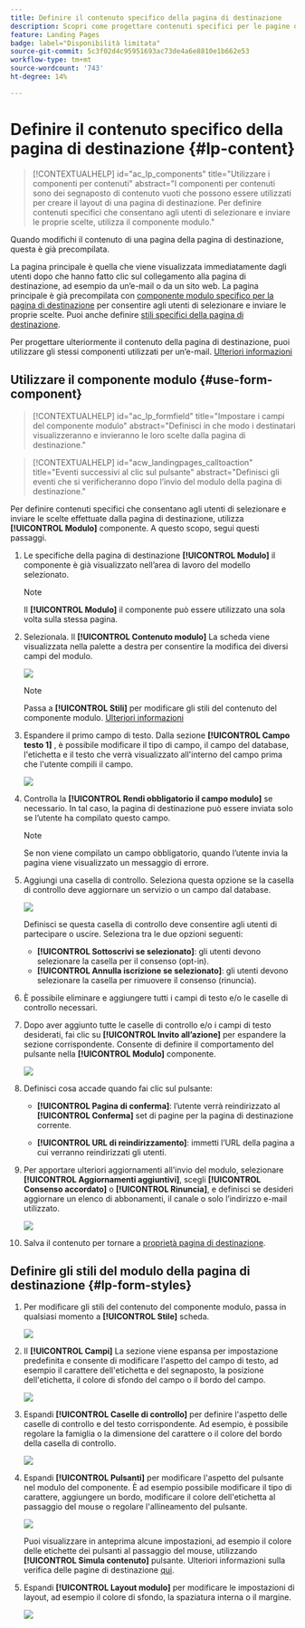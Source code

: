 ```yaml
---
title: Definire il contenuto specifico della pagina di destinazione
description: Scopri come progettare contenuti specifici per le pagine di destinazione nel web di Campaign
feature: Landing Pages
badge: label="Disponibilità limitata"
source-git-commit: 5c3f02d4c95951693ac73de4a6e8810e1b662e53
workflow-type: tm+mt
source-wordcount: '743'
ht-degree: 14%

---
```


# Definire il contenuto specifico della pagina di destinazione {#lp-content}

>[!CONTEXTUALHELP]
>id="ac_lp_components"
>title="Utilizzare i componenti per contenuti"
>abstract="I componenti per contenuti sono dei segnaposto di contenuto vuoti che possono essere utilizzati per creare il layout di una pagina di destinazione. Per definire contenuti specifici che consentano agli utenti di selezionare e inviare le proprie scelte, utilizza il componente modulo."

Quando modifichi il contenuto di una pagina della pagina di destinazione, questa è già precompilata.

La pagina principale è quella che viene visualizzata immediatamente dagli utenti dopo che hanno fatto clic sul collegamento alla pagina di destinazione, ad esempio da un’e-mail o da un sito web. La pagina principale è già precompilata con [componente modulo specifico per la pagina di destinazione](#use-form-component) per consentire agli utenti di selezionare e inviare le proprie scelte. Puoi anche definire [stili specifici della pagina di destinazione](#lp-form-styles).

Per progettare ulteriormente il contenuto della pagina di destinazione, puoi utilizzare gli stessi componenti utilizzati per un’e-mail. [Ulteriori informazioni](../email/content-components.md#add-content-components)

<!--
The content of the **[!UICONTROL Confirmation]**, **[!UICONTROL Error]** and **[!UICONTROL Expiration]** pages is also pre-filled. Edit them as needed.

Set the subscription form to the appropriate fields from the database to make sure it will work correctly.

The landing page default fields are already there for the selected template.

>[!NOTE]
>
>You can also create a click-through landing page without a **[!UICONTROL Form]** component. In that case, the landing page will be displayed to users, but they will not be required to submit any form. This can be useful if you only want to showcase a landing page without requiring any action from your recipients such as opt-in or opt out, or want to provide information that doesn't require user input.

Using the landing page content designer, you can also leverage contextual data coming from the primary page in a subpage. [Learn more](#use-primary-page-context)-->

## Utilizzare il componente modulo {#use-form-component}

>[!CONTEXTUALHELP]
>id="ac_lp_formfield"
>title="Impostare i campi del componente modulo"
>abstract="Definisci in che modo i destinatari visualizzeranno e invieranno le loro scelte dalla pagina di destinazione."

>[!CONTEXTUALHELP]
>id="acw_landingpages_calltoaction"
>title="Eventi successivi al clic sul pulsante"
>abstract="Definisci gli eventi che si verificheranno dopo l’invio del modulo della pagina di destinazione."

Per definire contenuti specifici che consentano agli utenti di selezionare e inviare le scelte effettuate dalla pagina di destinazione, utilizza **[!UICONTROL Modulo]** componente. A questo scopo, segui questi passaggi.

1. Le specifiche della pagina di destinazione **[!UICONTROL Modulo]** il componente è già visualizzato nell’area di lavoro del modello selezionato.

   >[!NOTE]
   >
   >Il **[!UICONTROL Modulo]** il componente può essere utilizzato una sola volta sulla stessa pagina.

1. Selezionala. Il **[!UICONTROL Contenuto modulo]** La scheda viene visualizzata nella palette a destra per consentire la modifica dei diversi campi del modulo.

   ![](assets/lp-form-component.png)

   >[!NOTE]
   >
   >Passa a **[!UICONTROL Stili]** per modificare gli stili del contenuto del componente modulo. [Ulteriori informazioni](#lp-form-styles)

1. Espandere il primo campo di testo. Dalla sezione **[!UICONTROL Campo testo 1]** , è possibile modificare il tipo di campo, il campo del database, l&#39;etichetta e il testo che verrà visualizzato all&#39;interno del campo prima che l&#39;utente compili il campo.

   ![](assets/lp-form-text-field.png)

1. Controlla la **[!UICONTROL Rendi obbligatorio il campo modulo]** se necessario. In tal caso, la pagina di destinazione può essere inviata solo se l’utente ha compilato questo campo.

   >[!NOTE]
   >
   >Se non viene compilato un campo obbligatorio, quando l’utente invia la pagina viene visualizzato un messaggio di errore.

1. Aggiungi una casella di controllo. Seleziona questa opzione se la casella di controllo deve aggiornare un servizio o un campo dal database.

   ![](assets/lp-form-checkbox.png)

   Definisci se questa casella di controllo deve consentire agli utenti di partecipare o uscire. Seleziona tra le due opzioni seguenti:

   * **[!UICONTROL Sottoscrivi se selezionato]**: gli utenti devono selezionare la casella per il consenso (opt-in).
   * **[!UICONTROL Annulla iscrizione se selezionato]**: gli utenti devono selezionare la casella per rimuovere il consenso (rinuncia).

1. È possibile eliminare e aggiungere tutti i campi di testo e/o le caselle di controllo necessari.

1. Dopo aver aggiunto tutte le caselle di controllo e/o i campi di testo desiderati, fai clic su **[!UICONTROL Invito all’azione]** per espandere la sezione corrispondente. Consente di definire il comportamento del pulsante nella **[!UICONTROL Modulo]** componente.

   ![](assets/lp-call-to-action.png)

1. Definisci cosa accade quando fai clic sul pulsante:

   * **[!UICONTROL Pagina di conferma]**: l’utente verrà reindirizzato al **[!UICONTROL Conferma]** set di pagine per la pagina di destinazione corrente.

   * **[!UICONTROL URL di reindirizzamento]**: immetti l’URL della pagina a cui verranno reindirizzati gli utenti.

1. Per apportare ulteriori aggiornamenti all&#39;invio del modulo, selezionare **[!UICONTROL Aggiornamenti aggiuntivi]**, scegli **[!UICONTROL Consenso accordato]** o **[!UICONTROL Rinuncia]**, e definisci se desideri aggiornare un elenco di abbonamenti, il canale o solo l’indirizzo e-mail utilizzato.

   ![](assets/lp-form-additionnal-updates.png)

1. Salva il contenuto per tornare a [proprietà pagina di destinazione](create-lp.md).

## Definire gli stili del modulo della pagina di destinazione {#lp-form-styles}

1. Per modificare gli stili del contenuto del componente modulo, passa in qualsiasi momento a **[!UICONTROL Stile]** scheda.

   ![](assets/lp_designer-form-style.png)

1. Il **[!UICONTROL Campi]** La sezione viene espansa per impostazione predefinita e consente di modificare l&#39;aspetto del campo di testo, ad esempio il carattere dell&#39;etichetta e del segnaposto, la posizione dell&#39;etichetta, il colore di sfondo del campo o il bordo del campo.

   ![](assets/lp_designer-form-style-fields.png)

1. Espandi **[!UICONTROL Caselle di controllo]** per definire l&#39;aspetto delle caselle di controllo e del testo corrispondente. Ad esempio, è possibile regolare la famiglia o la dimensione del carattere o il colore del bordo della casella di controllo.

   ![](assets/lp_designer-form-style-checkboxes.png)

1. Espandi **[!UICONTROL Pulsanti]** per modificare l&#39;aspetto del pulsante nel modulo del componente. È ad esempio possibile modificare il tipo di carattere, aggiungere un bordo, modificare il colore dell&#39;etichetta al passaggio del mouse o regolare l&#39;allineamento del pulsante.

   ![](assets/lp_designer-form-style-buttons.png)

   Puoi visualizzare in anteprima alcune impostazioni, ad esempio il colore delle etichette dei pulsanti al passaggio del mouse, utilizzando **[!UICONTROL Simula contenuto]** pulsante. Ulteriori informazioni sulla verifica delle pagine di destinazione [qui](create-lp.md#test-landing-page).

1. Espandi **[!UICONTROL Layout modulo]** per modificare le impostazioni di layout, ad esempio il colore di sfondo, la spaziatura interna o il margine.

   ![](assets/lp_designer-form-style-layout.png)

<!--
1. Expand the **[!UICONTROL Form error]** section to adjust the display of the error message that displays in case a problem occurs. Check the corresponding option to preview the error text on the form.

    ![](assets/lp_designer-form-error-preview.png)-->

